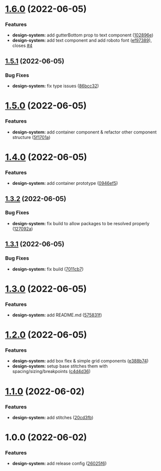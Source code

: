 # [1.6.0](https://github.com/andrewgeorgemitchell/design-system/compare/v1.5.1...v1.6.0) (2022-06-05)


### Features

* **design-system:** add gutterBottom prop to text component ([102896e](https://github.com/andrewgeorgemitchell/design-system/commit/102896e47cdc1f5dab954ea8d604fe00faed0011))
* **design-system:** add text component and add roboto font ([ef97389](https://github.com/andrewgeorgemitchell/design-system/commit/ef973896990b2da3007eecc86a35dab59f33010e)), closes [#4](https://github.com/andrewgeorgemitchell/design-system/issues/4)

## [1.5.1](https://github.com/andrewgeorgemitchell/design-system/compare/v1.5.0...v1.5.1) (2022-06-05)


### Bug Fixes

* **design-system:** fix type issues ([86bcc32](https://github.com/andrewgeorgemitchell/design-system/commit/86bcc32b7709cdeb95a8d034020e42840b129d7c))

# [1.5.0](https://github.com/andrewgeorgemitchell/design-system/compare/v1.4.0...v1.5.0) (2022-06-05)


### Features

* **design-system:** add container component & refactor other component structure ([5f1701a](https://github.com/andrewgeorgemitchell/design-system/commit/5f1701abcad24ef8f4fa4e80f9723fa6a4c6ab3d))

# [1.4.0](https://github.com/andrewgeorgemitchell/design-system/compare/v1.3.2...v1.4.0) (2022-06-05)


### Features

* **design-system:** add container prototype ([0946ef5](https://github.com/andrewgeorgemitchell/design-system/commit/0946ef5216cdd3260484fb0a67a7ed4fe1509c4d))

## [1.3.2](https://github.com/andrewgeorgemitchell/design-system/compare/v1.3.1...v1.3.2) (2022-06-05)


### Bug Fixes

* **design-system:** fix build to allow packages to be resolved properly ([127092a](https://github.com/andrewgeorgemitchell/design-system/commit/127092aa1cbf3f636b393954c54fe2f0724a6db5))

## [1.3.1](https://github.com/andrewgeorgemitchell/design-system/compare/v1.3.0...v1.3.1) (2022-06-05)


### Bug Fixes

* **design-system:** fix build ([7011cb7](https://github.com/andrewgeorgemitchell/design-system/commit/7011cb707e00dd7cd3186bb66b27e1a5fde7b3e6))

# [1.3.0](https://github.com/andrewgeorgemitchell/design-system/compare/v1.2.0...v1.3.0) (2022-06-05)


### Features

* **design-system:** add README.md ([575831f](https://github.com/andrewgeorgemitchell/design-system/commit/575831ff2b90e823a8e1d8f12a22804fab0d473c))

# [1.2.0](https://github.com/andrewgeorgemitchell/design-system/compare/v1.1.0...v1.2.0) (2022-06-05)


### Features

* **design-system:** add box flex & simple grid components ([e388b74](https://github.com/andrewgeorgemitchell/design-system/commit/e388b74d69732787b55ec7d46eadf319625bc704))
* **design-system:** setup base stitches them with spacing/sizing/breakpoints ([c4d4d36](https://github.com/andrewgeorgemitchell/design-system/commit/c4d4d3665348ad16acb6c73805de169326037cb7))

# [1.1.0](https://github.com/andrewgeorgemitchell/design-system/compare/v1.0.0...v1.1.0) (2022-06-02)


### Features

* **design-system:** add stitches ([20cd3fb](https://github.com/andrewgeorgemitchell/design-system/commit/20cd3fb84dd33307b91d835b73b4a4423b98c4ed))

# 1.0.0 (2022-06-02)


### Features

* **design-system:** add release config ([26025f6](https://github.com/andrewgeorgemitchell/design-system/commit/26025f6855ec07df3d6774194599648eb9fba64f))
